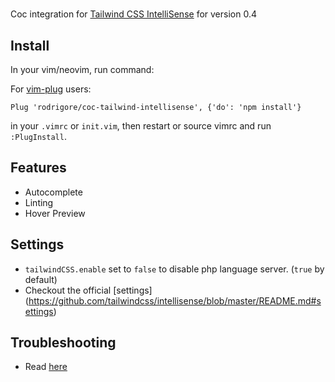 #

Coc integration for [Tailwind CSS IntelliSense](https://github.com/tailwindcss/intellisense) for version 0.4

## Install

In your vim/neovim, run command:

For [vim-plug](https://github.com/junegunn/vim-plug) users:

```vim
Plug 'rodrigore/coc-tailwind-intellisense', {'do': 'npm install'}
```

in your `.vimrc` or `init.vim`, then restart or source vimrc and run `:PlugInstall`.

## Features
* Autocomplete
* Linting
* Hover Preview

## Settings

* `tailwindCSS.enable` set to `false` to disable php language server. (`true` by default)
* Checkout the official [settings] (https://github.com/tailwindcss/intellisense/blob/master/README.md#settings)

## Troubleshooting
* Read [here](https://github.com/tailwindcss/intellisense/blob/master/README.md#troubleshooting)
